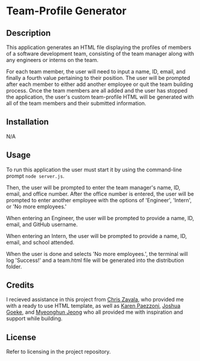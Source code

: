 # Team-Profile Generator
<!-- ![Screenshot of a team-profile page generated using this application.]() -->

## Description
This application generates an HTML file displaying the profiles of members of a software development team, consisting of the team manager along with any engineers or interns on the team.

For each team member, the user will need to input a name, ID, email, and finally a fourth value pertaining to their position. The user will be prompted after each member to either add another employee or quit the team building process. Once the team members are all added and the user has stopped the application, the user's custom team-profile HTML will be generated with all of the team members and their submitted information.

## Installation
N/A

## Usage
To run this application the user must start it by using the command-line prompt `node server.js`.

Then, the user will be prompted to enter the team manager's name, ID, email, and office number. After the office number is entered, the user will be prompted to enter another employee with the options of 'Engineer', 'Intern', or 'No more employees.'
<!-- ![Screenshot of an open terminal with prompts for the team manager's information followed by a prompt for adding a new employee.]() -->

When entering an Engineer, the user will be prompted to provide a name, ID, email, and GitHub username.

When entering an Intern, the user will be prompted to provide a name, ID, email, and school attended.

When the user is done and selects 'No more employees.', the terminal will log 'Success!' and a team.html file will be generated into the distribution folder.

<!-- ![Screenshot of open terminal with answered prompts followed by a log reading 'Success!' and a new team.html file in the distribution folder.]() -->

<!-- ![Screenshot of the newly generated team.html file.]() -->

## Credits
I recieved assistance in this project from [Chris Zavala](https://github.com/ChrisZavala), who provided me with a ready to use HTML template, as well as [Karen Paezzoni](https://github.com/kpeazzoni), [Joshua Goeke](https://github.com/joshuagoeke), and [Myeonghun Jeong](https://github.com/mjtic) who all provided me with inspiration and support while building.

## License
Refer to licensing in the project repository.

